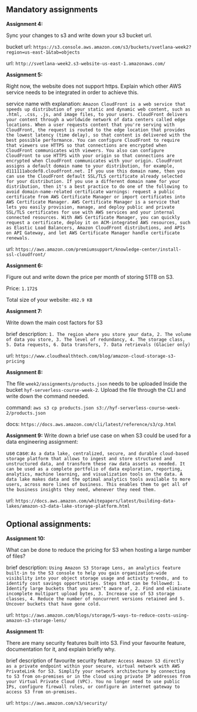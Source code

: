 ## Mandatory assignments

**Assignment 4:**

Sync your changes to s3 and write down your s3 bucket url.

bucket url: `https://s3.console.aws.amazon.com/s3/buckets/svetlana-week2?region=us-east-1&tab=objects`

url: `http://svetlana-week2.s3-website-us-east-1.amazonaws.com/`

**Assignment 5:**

Right now, the website does not support https. Explain which other AWS service needs to be integrated in order to achieve this.

service name with explanation: `Amazon CloudFront is a web service that speeds up distribution of your static and dynamic web content, such as .html, .css, .js, and image files, to your users. CloudFront delivers your content through a worldwide network of data centers called edge locations. When a user requests content that you're serving with CloudFront, the request is routed to the edge location that provides the lowest latency (time delay), so that content is delivered with the best possible performance. You can configure CloudFront to require that viewers use HTTPS so that connections are encrypted when CloudFront communicates with viewers. You also can configure CloudFront to use HTTPS with your origin so that connections are encrypted when CloudFront communicates with your origin. CloudFront assigns a default domain name to your distribution, for example, d111111abcdef8.cloudfront.net. If you use this domain name, then you can use the CloudFront default SSL/TLS certificate already selected for your distribution. If you use a different domain name for your distribution, then it's a best practice to do one of the following to avoid domain-name-related certificate warnings: request a public certificate from AWS Certificate Manager or import certificates into AWS Certificate Manager. AWS Certificate Manager is a service that lets you easily provision, manage, and deploy public and private SSL/TLS certificates for use with AWS services and your internal connected resources. With AWS Certificate Manager, you can quickly request a certificate, deploy it on ACM-integrated AWS resources, such as Elastic Load Balancers, Amazon CloudFront distributions, and APIs on API Gateway, and let AWS Certificate Manager handle certificate renewals. `

url: `https://aws.amazon.com/premiumsupport/knowledge-center/install-ssl-cloudfront/`

**Assignment 6:**

Figure out and write down the price per month of storing 51TB on S3.

Price: `1.172$`

Total size of your website: `492.9 KB`

**Assignment 7:**

Write down the main cost factors for S3

brief description: `1. The region where you store your data, 2. The volume of data you store, 3. The level of redundancy, 4. The storage class, 5. Data requests, 6. Data transfers, 7. Data retrievals (Glacier only)`

url: `https://www.cloudhealthtech.com/blog/amazon-cloud-storage-s3-pricing`

**Assignment 8:**

The file `week2/assignments/products.json` needs to be uploaded Inside the bucket `hyf-serverless-course-week-2`. Upload the file through the CLI and write down the command needed.

command: `aws s3 cp products.json s3://hyf-serverless-course-week-2/products.json`

docs: `https://docs.aws.amazon.com/cli/latest/reference/s3/cp.html`

**Assignment 9:**
Write down a brief use case on when S3 could be used for a data engineering assignment:

use case: `As a data lake, centralized, secure, and durable cloud-based storage platform that allows to ingest and store structured and unstructured data, and transform these raw data assets as needed. It can be used as a complete portfolio of data exploration, reporting, analytics, machine learning, and visualization tools on the data. A data lake makes data and the optimal analytics tools available to more users, across more lines of business. This enables them to get all of the business insights they need, whenever they need them.`

url: `https://docs.aws.amazon.com/whitepapers/latest/building-data-lakes/amazon-s3-data-lake-storage-platform.html`

## Optional assignments:

**Assignment 10:**

What can be done to reduce the pricing for S3 when hosting a large number of files?

brief description: `Using Amazon S3 Storage Lens, an analytics feature built-in to the S3 console to help you gain organization-wide visibility into your object storage usage and activity trends, and to identify cost savings opportunities. Steps that can be followed: 1. Identify large buckets that you aren’t aware of, 2. Find and eliminate incomplete multipart upload bytes, 3. Increase use of S3 storage classes, 4. Reduce the number of noncurrent versions retained and 5. Uncover buckets that have gone cold.`

url: `https://aws.amazon.com/blogs/storage/5-ways-to-reduce-costs-using-amazon-s3-storage-lens/`

**Assignment 11:**

There are many security features built into S3. Find your favourite feature, documentation for it, and explain briefly why.

brief description of favourite security feature: `Access Amazon S3 directly as a private endpoint within your secure, virtual network with AWS PrivateLink for S3. Simplify your network architecture by connecting to S3 from on-premises or in the cloud using private IP addresses from your Virtual Private Cloud (VPC). You no longer need to use public IPs, configure firewall rules, or configure an internet gateway to access S3 from on-premises.`

url: `https://aws.amazon.com/s3/security/`
